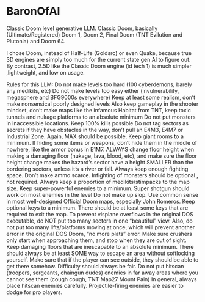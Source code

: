 # BaronOfAI
Classic Doom level generative LLM.
Classic Doom, basically (Ultimate/Registered) Doom 1, Doom 2, Final Doom (TNT Evilution and Plutonia) and Doom 64.

I chose Doom, instead of Half-Life (Goldsrc) or even Quake, because true 3D engines are simply too much for the current state gen AI to figure out. By contrast, 2.5D like the Classic Doom engine (id tech 1) is much simpler ,lightweight, and low on usage.

Rules for this LLM:
Do not make levels too hard (100 cyberdemons, barely any medikits, etc)
Do not make levels too easy either (invulnerability, megasphere and BFG9000s everywhere)
Keep at least some realism, don’t make nonsensical poorly designed levels
Also keep gameplay in the shooter mindset, don’t make maps like the infamous Habitat from TNT, keep toxic tunnels and nukage platforms to an absolute minimum
Do not put monsters in inaccessible locations. Keep 100% kills possible
Do not tag sectors as secrets if they have obstacles in the way, don’t pull an E4M3, E4M7 or Industrial Zone. Again, MAX should be possible.
Keep giant rooms to a minimum. If hiding some items or weapons, don’t hide them in the middle of nowhere, like the armor bonus in E1M7.
ALWAYS change floor height when making a damaging floor (nukage, lava, blood, etc), and make sure the floor height change makes the hazard’s sector have a height SMALLER than the bordering sectors, unless it’s a river or fall.
Always keep enough fighting space.
Don’t make ammo scarce. Infighting of monsters should be optional , not required.
Always keep a proportion of medikits/stimpacks to the map size.
Keep super-powerful enemies to a minimum. Super shotgun should work on most enemies in the level
Do not make up slop. Use common sense in most well-designed Official Doom maps, especially John Romeros.
Keep optional keys to a minimum. There should be at least some keys that are required to exit the map.
To prevent visplane overflows in the original DOS executable, do NOT put too many sectors in one “beautiful” view.
Also, do not put too many lifts/platforms moving at once, which will prevent another error in the original DOS Doom, “no more plats” error. Make sure crushers only start when approaching them, and stop when they are out of sight.
Keep damaging floors that are inescapable to an absolute minimum. There should always be at least SOME way to escape an area without softlocking yourself.
Make sure that if the player can see outside, they should be able to get there somehow.
Difficulty should always be fair. Do not put hitscan (troopers, sergeants, chaingun dudes) enemies in far away areas where you cannot see them (cough cough, TNT Map27 Mount Pain)
In general, always place hitscan enemies carefully. Projectile-firing enemies are easier to dodge for pro players.
